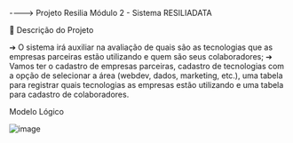 ----> Projeto Resilia Módulo 2 - Sistema RESILIADATA

📌 Descrição do Projeto

➔ O sistema irá auxiliar na avaliação de quais são as tecnologias que as empresas parceiras
estão utilizando e quem são seus colaboradores;
➔ Vamos ter o cadastro de empresas parceiras, cadastro de tecnologias com a opção de
selecionar a área (webdev, dados, marketing, etc.), uma tabela para registrar quais
tecnologias as empresas estão utilizando e uma tabela para cadastro de colaboradores.

Modelo Lógico

![image](https://github.com/KARLANAO/projeto_resiliadata/assets/112179212/60c2a356-2027-4202-a13c-45a0fa376146)

